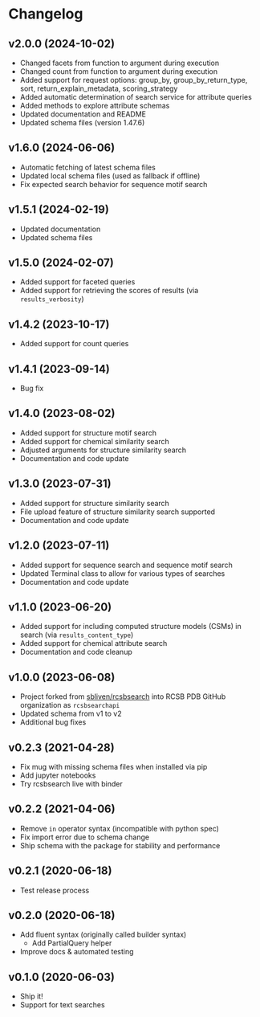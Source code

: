 # Changelog

## v2.0.0 (2024-10-02)

- Changed facets from function to argument during execution
- Changed count from function to argument during execution
- Added support for request options: group_by, group_by_return_type, sort, return_explain_metadata, scoring_strategy
- Added automatic determination of search service for attribute queries
- Added methods to explore attribute schemas
- Updated documentation and README
- Updated schema files (version 1.47.6)

## v1.6.0 (2024-06-06)

- Automatic fetching of latest schema files
- Updated local schema files (used as fallback if offline)
- Fix expected search behavior for sequence motif search

## v1.5.1 (2024-02-19)

- Updated documentation
- Updated schema files

## v1.5.0 (2024-02-07)

- Added support for faceted queries
- Added support for retrieving the scores of results (via `results_verbosity`)

## v1.4.2 (2023-10-17)

- Added support for count queries

## v1.4.1 (2023-09-14)

- Bug fix

## v1.4.0 (2023-08-02)

- Added support for structure motif search
- Added support for chemical similarity search
- Adjusted arguments for structure similarity search
- Documentation and code update

## v1.3.0 (2023-07-31)

- Added support for structure similarity search
- File upload feature of structure similarity search supported
- Documentation and code update

## v1.2.0 (2023-07-11)

- Added support for sequence search and sequence motif search
- Updated Terminal class to allow for various types of searches
- Documentation and code update

## v1.1.0 (2023-06-20)

- Added support for including computed structure models (CSMs) in search (via `results_content_type`)
- Added support for chemical attribute search
- Documentation and code cleanup

## v1.0.0 (2023-06-08)

- Project forked from [sbliven/rcsbsearch](https://github.com/sbliven/rcsbsearch) into RCSB PDB GitHub organization as `rcsbsearchapi`
- Updated schema from v1 to v2
- Additional bug fixes

## v0.2.3 (2021-04-28)

- Fix mug with missing schema files when installed via pip
- Add jupyter notebooks
- Try rcsbsearch live with binder

## v0.2.2 (2021-04-06)

- Remove `in` operator syntax (incompatible with python spec)
- Fix import error due to schema change
- Ship schema with the package for stability and performance

## v0.2.1 (2020-06-18)

- Test release process

## v0.2.0 (2020-06-18)

- Add fluent syntax (originally called builder syntax)
  - Add PartialQuery helper
- Improve docs & automated testing

## v0.1.0 (2020-06-03)

- Ship it!
- Support for text searches